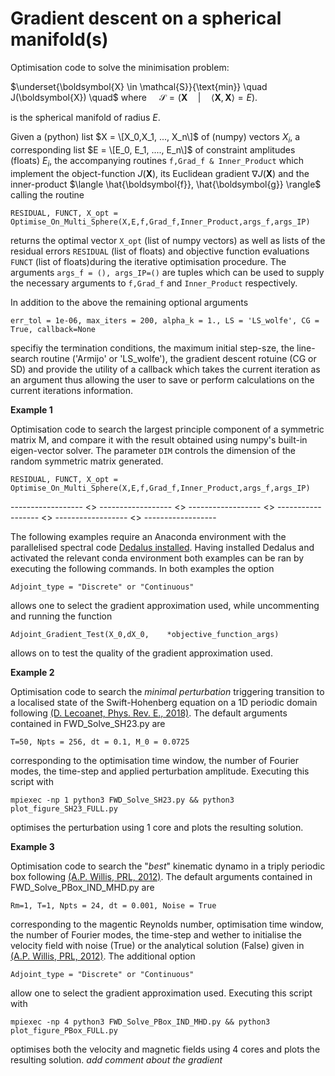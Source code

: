 # Gradient descent on a spherical manifold(s)

Optimisation code to solve the minimisation problem:

$\underset{\boldsymbol{X} \in \mathcal{S}}{\text{min}} \quad J(\boldsymbol{X}) \quad$  where  $\quad \mathcal{S} = \left( \boldsymbol{X} \quad | \quad \langle \boldsymbol{X}, \boldsymbol{X} \rangle = E \right)$.

is the spherical manifold of radius $E$. 

Given a (python) list $X = \[X_0,X_1, ..., X_n\]$ of (numpy) vectors $X_i$, a corresponding list $E = \[E_0, E_1, ...., E_n\]$ of constraint amplitudes (floats) $E_i$, the accompanying routines `f,Grad_f & Inner_Product` which implement the object-function $J(\boldsymbol{X})$, its Euclidean gradient $\nabla J(\boldsymbol{X})$ and the inner-product $\langle \hat{\boldsymbol{f}}, \hat{\boldsymbol{g}} \rangle$ calling the routine

`RESIDUAL, FUNCT, X_opt = Optimise_On_Multi_Sphere(X,E,f,Grad_f,Inner_Product,args_f,args_IP)`

returns the optimal vector `X_opt` (list of numpy vectors) as well as lists of the residual errors `RESIDUAL` (list of floats) and objective function evaluations `FUNCT` (list of floats)during the iterative optimisation procedure. The arguments `args_f = (), args_IP=()` are tuples which can be used to supply the necessary arguments to `f,Grad_f` and `Inner_Product` respectively. 

In addition to the above the remaining optional arguments

`err_tol = 1e-06, max_iters = 200, alpha_k = 1., LS = 'LS_wolfe', CG = True, callback=None`

specifiy the termination conditions, the maximum initial step-sze, the line-search routine ('Armijo' or 'LS_wolfe'), the gradient descent rotuine (CG or SD) and provide the utility of a callback which takes the current iteration as an argument thus allowing the user to save or perform calculations on the current iterations information.

**Example 1**

Optimisation code to search the largest principle component of a symmetric matrix M, and compare it with the result obtained using numpy's built-in eigen-vector solver. The parameter `DIM` controls the dimension of the random symmetric matrix generated.

`RESIDUAL, FUNCT, X_opt = Optimise_On_Multi_Sphere(X,E,f,Grad_f,Inner_Product,args_f,args_IP)`

------------------  <>  ------------------  <>  ------------------  <>  ------------------  <>  ------------------  <>  ------------------ 

The following examples require an Anaconda environment with the parallelised spectral code [Dedalus installed](https://dedalus-project.org). Having installed Dedalus and activated the relevant conda environment both examples can be ran by executing the following commands. In both examples the option

`Adjoint_type = "Discrete" or "Continuous"`

allows one to select the gradient approximation used, while uncommenting and running the function 

`Adjoint_Gradient_Test(X_0,dX_0,	*objective_function_args)`

allows on to test the quality of the gradient approximation used.

**Example 2**

Optimisation code to search the *minimal perturbation* triggering transition to a localised state of the Swift-Hohenberg equation on a 1D periodic domain following [(D. Lecoanet, Phys. Rev. E., 2018)](https://link.aps.org/doi/10.1103/PhysRevE.97.012212). The default arguments contained in FWD_Solve_SH23.py are

`T=50, Npts = 256, dt = 0.1, M_0 = 0.0725`

corresponding to the optimisation time window, the number of Fourier modes, the time-step and applied perturbation amplitude.  Executing this script with 

`mpiexec -np 1 python3 FWD_Solve_SH23.py && python3 plot_figure_SH23_FULL.py`

optimises the perturbation using 1 core and plots the resulting solution.

**Example 3**

Optimisation code to search the "*best*" kinematic dynamo in a triply periodic box following [(A.P. Willis, PRL, 2012)](https://doi.org/10.1103/PhysRevLett.109.251101). The default arguments contained in FWD_Solve_PBox_IND_MHD.py are

`Rm=1, T=1, Npts = 24, dt = 0.001, Noise = True`

corresponding to the magentic Reynolds number, optimisation time window, the number of Fourier modes, the time-step and wether to initialise the velocity field with noise (True) or the analytical solution (False) given in [(A.P. Willis, PRL, 2012)](https://doi.org/10.1103/PhysRevLett.109.251101). The additional option

`Adjoint_type = "Discrete" or "Continuous"`

allow one to select the gradient approximation used. Executing this script with 

`mpiexec -np 4 python3 FWD_Solve_PBox_IND_MHD.py && python3 plot_figure_PBox_FULL.py`

optimises both the velocity and magnetic fields using 4 cores and plots the resulting solution. *add comment about the gradient*
